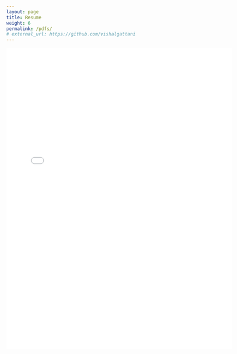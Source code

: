 ```yaml
---
layout: page
title: Resume
weight: 6
permalink: /pdfs/
# external_url: https://github.com/vishalgattani
---
```


<iframe src="/pdfs/Vishal_Gattani_CV.pdf" style="width:600px; height:800px;" frameborder="0" allowfullscreen></iframe>

<!-- ![Vishal_Gattani_CV](/pdfs/Vishal_Gattani_CV.pdf) -->

